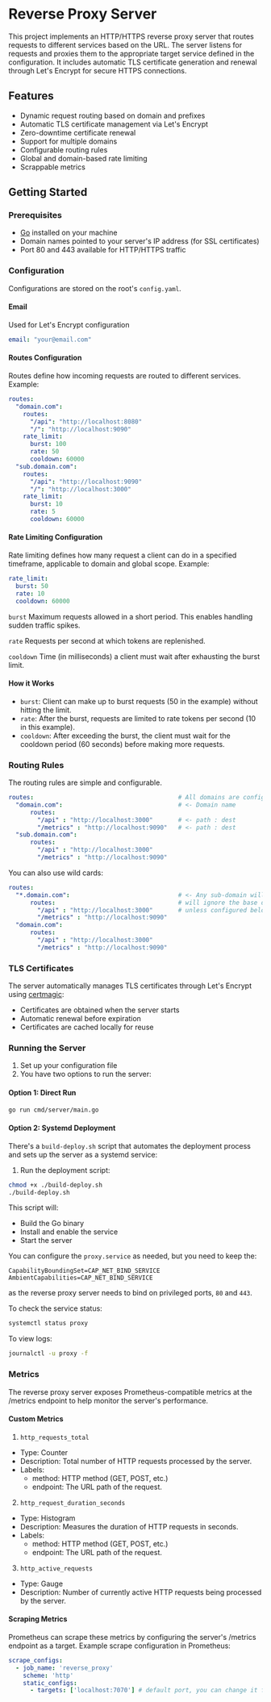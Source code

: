 # Reverse Proxy Server

This project implements an HTTP/HTTPS reverse proxy server that routes requests to different services based on the URL. The server listens for requests and proxies them to the appropriate target service defined in the configuration. It includes automatic TLS certificate generation and renewal through Let's Encrypt for secure HTTPS connections.

## Features

- Dynamic request routing based on domain and prefixes
- Automatic TLS certificate management via Let's Encrypt
- Zero-downtime certificate renewal
- Support for multiple domains
- Configurable routing rules
- Global and domain-based rate limiting 
- Scrappable metrics

## Getting Started

### Prerequisites

- [Go](https://golang.org/dl/) installed on your machine
- Domain names pointed to your server's IP address (for SSL certificates)
- Port 80 and 443 available for HTTP/HTTPS traffic

### Configuration

Configurations are stored on the root's `config.yaml`.

#### Email

Used for Let's Encrypt configuration 

```yaml
email: "your@email.com"
```

#### Routes Configuration

Routes define how incoming requests are routed to different services. Example:

```yaml
routes:
  "domain.com":
    routes:
      "/api": "http://localhost:8080" 
      "/": "http://localhost:9090"
    rate_limit:
      burst: 100
      rate: 50
      cooldown: 60000
  "sub.domain.com":
    routes:
      "/api": "http://localhost:9090" 
      "/": "http://localhost:3000"
    rate_limit:
      burst: 10
      rate: 5
      cooldown: 60000
```

#### Rate Limiting Configuration

Rate limiting defines how many request a client can do in a specified timeframe, applicable to domain and global scope. Example:

```yaml
rate_limit:
  burst: 50
  rate: 10
  cooldown: 60000
```

`burst` Maximum requests allowed in a short period. This enables handling sudden traffic spikes.

`rate` Requests per second at which tokens are replenished.

`cooldown` Time (in milliseconds) a client must wait after exhausting the burst limit.

#### How it Works

- `burst`: Client can make up to burst requests (50 in the example) without hitting the limit.
- `rate`: After the burst, requests are limited to rate tokens per second (10 in this example).
- `cooldown`: After exceeding the burst, the client must wait for the cooldown period (60 seconds) before making more requests.

### Routing Rules

The routing rules are simple and configurable.

```yaml
routes:                                        # All domains are configure here
  "domain.com":                                # <- Domain name
      routes:                                 
        "/api" : "http://localhost:3000"       # <- path : dest
        "/metrics" : "http://localhost:9090"   # <- path : dest
  "sub.domain.com":                                
      routes:                                 
        "/api" : "http://localhost:3000"       
        "/metrics" : "http://localhost:9090"
```

You can also use wild cards:

```yaml
routes:                                       
  "*.domain.com":                              # <- Any sub-domain will be routed here                              
      routes:                                  # will ignore the base domain
        "/api" : "http://localhost:3000"       # unless configured below
        "/metrics" : "http://localhost:9090"   
  "domain.com":                                
      routes:                                 
        "/api" : "http://localhost:3000"       
        "/metrics" : "http://localhost:9090"
```

### TLS Certificates

The server automatically manages TLS certificates through Let's Encrypt using [certmagic](https://github.com/caddyserver/certmagic):
- Certificates are obtained when the server starts
- Automatic renewal before expiration
- Certificates are cached locally for reuse

### Running the Server

1. Set up your configuration file
2. You have two options to run the server:

#### Option 1: Direct Run
```bash
go run cmd/server/main.go
```

#### Option 2: Systemd Deployment
There's a `build-deploy.sh` script that automates the deployment process and sets up the server as a systemd service:

1. Run the deployment script:
```bash
chmod +x ./build-deploy.sh
./build-deploy.sh
```

This script will:
- Build the Go binary
- Install and enable the service
- Start the server

You can configure the `proxy.service` as needed, but you need to keep the:
```
CapabilityBoundingSet=CAP_NET_BIND_SERVICE
AmbientCapabilities=CAP_NET_BIND_SERVICE
```
as the reverse proxy server needs to bind on privileged ports, `80` and `443`.

To check the service status:
```bash
systemctl status proxy
```

To view logs:
```bash
journalctl -u proxy -f
```

### Metrics

The reverse proxy server exposes Prometheus-compatible metrics at the /metrics endpoint to help monitor the server's performance.

#### Custom Metrics

1. `http_requests_total`
  - Type: Counter
  - Description: Total number of HTTP requests processed by the server.
  - Labels:
    - method: HTTP method (GET, POST, etc.)
    - endpoint: The URL path of the request.
2. `http_request_duration_seconds`
  - Type: Histogram
  - Description: Measures the duration of HTTP requests in seconds.
  - Labels:
    - method: HTTP method (GET, POST, etc.)
    - endpoint: The URL path of the request.
3. `http_active_requests`
  - Type: Gauge
  - Description: Number of currently active HTTP requests being processed by the server.

#### Scraping Metrics
Prometheus can scrape these metrics by configuring the server's /metrics endpoint as a target. Example scrape configuration in Prometheus:
```yaml
scrape_configs:
  - job_name: 'reverse_proxy'
    scheme: 'http'
    static_configs:
      - targets: ['localhost:7070'] # default port, you can change it from the /cmd/server/main.go
```
